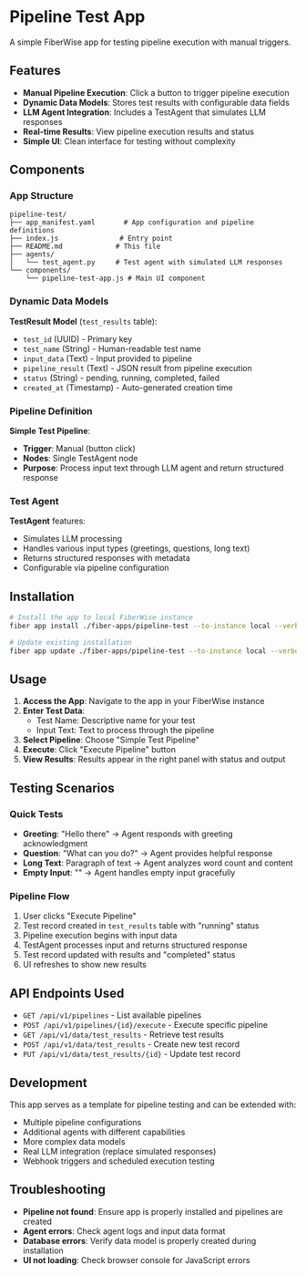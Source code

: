 # Pipeline Test App

A simple FiberWise app for testing pipeline execution with manual triggers.

## Features

- **Manual Pipeline Execution**: Click a button to trigger pipeline execution
- **Dynamic Data Models**: Stores test results with configurable data fields
- **LLM Agent Integration**: Includes a TestAgent that simulates LLM responses
- **Real-time Results**: View pipeline execution results and status
- **Simple UI**: Clean interface for testing without complexity

## Components

### App Structure
```
pipeline-test/
├── app_manifest.yaml       # App configuration and pipeline definitions
├── index.js               # Entry point
├── README.md             # This file
├── agents/
│   └── test_agent.py     # Test agent with simulated LLM responses
└── components/
    └── pipeline-test-app.js # Main UI component
```

### Dynamic Data Models

**TestResult Model** (`test_results` table):
- `test_id` (UUID) - Primary key
- `test_name` (String) - Human-readable test name
- `input_data` (Text) - Input provided to pipeline
- `pipeline_result` (Text) - JSON result from pipeline execution
- `status` (String) - pending, running, completed, failed
- `created_at` (Timestamp) - Auto-generated creation time

### Pipeline Definition

**Simple Test Pipeline**:
- **Trigger**: Manual (button click)
- **Nodes**: Single TestAgent node
- **Purpose**: Process input text through LLM agent and return structured response

### Test Agent

**TestAgent** features:
- Simulates LLM processing
- Handles various input types (greetings, questions, long text)
- Returns structured responses with metadata
- Configurable via pipeline configuration

## Installation

```bash
# Install the app to local FiberWise instance
fiber app install ./fiber-apps/pipeline-test --to-instance local --verbose

# Update existing installation
fiber app update ./fiber-apps/pipeline-test --to-instance local --verbose
```

## Usage

1. **Access the App**: Navigate to the app in your FiberWise instance
2. **Enter Test Data**: 
   - Test Name: Descriptive name for your test
   - Input Text: Text to process through the pipeline
3. **Select Pipeline**: Choose "Simple Test Pipeline"
4. **Execute**: Click "Execute Pipeline" button
5. **View Results**: Results appear in the right panel with status and output

## Testing Scenarios

### Quick Tests
- **Greeting**: "Hello there" → Agent responds with greeting acknowledgment
- **Question**: "What can you do?" → Agent provides helpful response
- **Long Text**: Paragraph of text → Agent analyzes word count and content
- **Empty Input**: "" → Agent handles empty input gracefully

### Pipeline Flow
1. User clicks "Execute Pipeline"
2. Test record created in `test_results` table with "running" status
3. Pipeline execution begins with input data
4. TestAgent processes input and returns structured response
5. Test record updated with results and "completed" status
6. UI refreshes to show new results

## API Endpoints Used

- `GET /api/v1/pipelines` - List available pipelines
- `POST /api/v1/pipelines/{id}/execute` - Execute specific pipeline
- `GET /api/v1/data/test_results` - Retrieve test results
- `POST /api/v1/data/test_results` - Create new test record
- `PUT /api/v1/data/test_results/{id}` - Update test record

## Development

This app serves as a template for pipeline testing and can be extended with:
- Multiple pipeline configurations
- Additional agents with different capabilities
- More complex data models
- Real LLM integration (replace simulated responses)
- Webhook triggers and scheduled execution testing

## Troubleshooting

- **Pipeline not found**: Ensure app is properly installed and pipelines are created
- **Agent errors**: Check agent logs and input data format
- **Database errors**: Verify data model is properly created during installation
- **UI not loading**: Check browser console for JavaScript errors